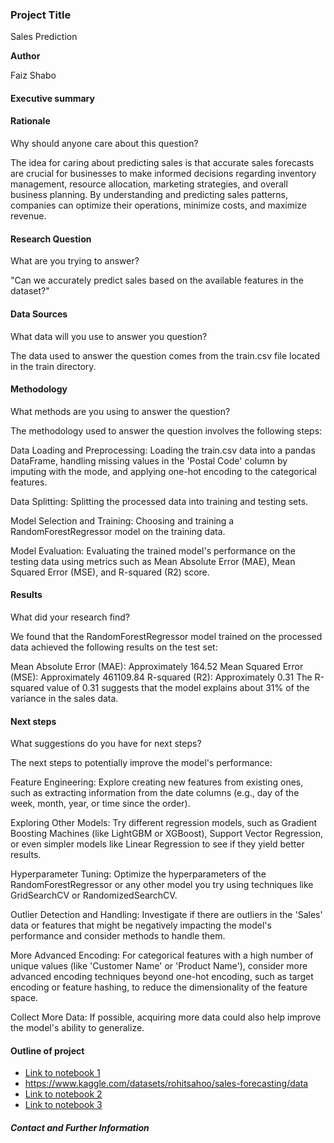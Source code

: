 ### Project Title

Sales Prediction

**Author**

Faiz Shabo

#### Executive summary

#### Rationale
Why should anyone care about this question?

The idea for caring about predicting sales is that accurate sales forecasts are crucial for businesses to make informed decisions regarding inventory management, resource allocation, marketing strategies, and overall business planning. By understanding and predicting sales patterns, companies can optimize their operations, minimize costs, and maximize revenue.

#### Research Question
What are you trying to answer?

"Can we accurately predict sales based on the available features in the dataset?"

#### Data Sources
What data will you use to answer you question?

The data used to answer the question comes from the train.csv file located in the train directory.

#### Methodology
What methods are you using to answer the question?

The methodology used to answer the question involves the following steps:

Data Loading and Preprocessing: Loading the train.csv data into a pandas DataFrame, handling missing values in the 'Postal Code' column by imputing with the mode, and applying one-hot encoding to the categorical features.

Data Splitting: Splitting the processed data into training and testing sets.

Model Selection and Training: Choosing and training a RandomForestRegressor model on the training data.

Model Evaluation: Evaluating the trained model's performance on the testing data using metrics such as Mean Absolute Error (MAE), Mean Squared Error (MSE), and R-squared (R2) score.


#### Results
What did your research find?

We found that the RandomForestRegressor model trained on the processed data achieved the following results on the test set:

Mean Absolute Error (MAE): Approximately 164.52
Mean Squared Error (MSE): Approximately 461109.84
R-squared (R2): Approximately 0.31
The R-squared value of 0.31 suggests that the model explains about 31% of the variance in the sales data.


#### Next steps
What suggestions do you have for next steps?

The next steps to potentially improve the model's performance:

Feature Engineering: Explore creating new features from existing ones, such as extracting information from the date columns (e.g., day of the week, month, year, or time since the order).

Exploring Other Models: Try different regression models, such as Gradient Boosting Machines (like LightGBM or XGBoost), Support Vector Regression, or even simpler models like Linear Regression to see if they yield better results.

Hyperparameter Tuning: Optimize the hyperparameters of the RandomForestRegressor or any other model you try using techniques like GridSearchCV or RandomizedSearchCV.

Outlier Detection and Handling: Investigate if there are outliers in the 'Sales' data or features that might be negatively impacting the model's performance and consider methods to handle them.

More Advanced Encoding: For categorical features with a high number of unique values (like 'Customer Name' or 'Product Name'), consider more advanced encoding techniques beyond one-hot encoding, such as target encoding or feature hashing, to reduce the dimensionality of the feature space.

Collect More Data: If possible, acquiring more data could also help improve the model's ability to generalize.


#### Outline of project

- [Link to notebook 1]()
- https://www.kaggle.com/datasets/rohitsahoo/sales-forecasting/data
- [Link to notebook 2]()
- [Link to notebook 3]()


##### Contact and Further Information
